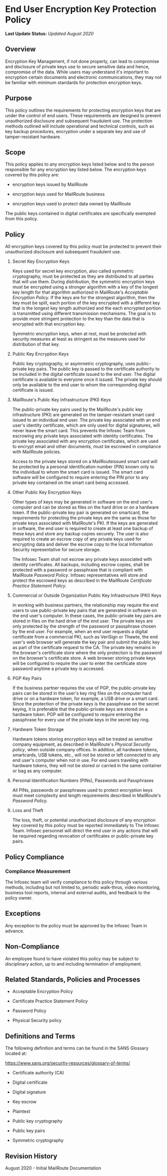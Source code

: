 # End User Encryption Key Protection Policy

**Last Update Status:** *Updated August 2020*

## Overview

Encryption Key Management, if not done properly, can lead to compromise
and disclosure of private keys use to secure sensitive data and hence,
compromise of the data. While users may understand it's important to
encryption certain documents and electronic communications, they may not
be familiar with minimum standards for protection encryption keys.

## Purpose

This policy outlines the requirements for protecting encryption keys
that are under the control of end users. These requirements are designed
to prevent unauthorized disclosure and subsequent fraudulent use. The
protection methods outlined will include operational and technical
controls, such as key backup procedures, encryption under a separate key
and use of tamper-resistant hardware.

## Scope

This policy applies to any encryption keys listed below and to the
person responsible for any encryption key listed below. The encryption
keys covered by this policy are:

*   encryption keys issued by MailRoute

*   encryption keys used for MailRoute business

*   encryption keys used to protect data owned by MailRoute

The public keys contained in digital certificates are specifically
exempted from this policy.

## Policy

All encryption keys covered by this policy must be protected to prevent
their unauthorized disclosure and subsequent fraudulent use.

1.  Secret Key Encryption Keys

    Keys used for secret key encryption, also called symmetric cryptography,
must be protected as they are distributed to all parties that will use
them. During distribution, the symmetric encryption keys must be
encrypted using a stronger algorithm with a key of the longest key
length for that algorithm authorized in MailRoute's *Acceptable
Encryption Policy.* If the keys are for the strongest algorithm, then
the key must be split, each portion of the key encrypted with a
different key that is the longest key length authorized and the each
encrypted portion is transmitted using different transmission
mechanisms. The goal is to provide more stringent protection to the key
than the data that is encrypted with that encryption key.

    Symmetric encryption keys, when at rest, must be protected with security
measures at least as stringent as the measures used for distribution of
that key.

1.  Public Key Encryption Keys

    Public key cryptography, or asymmetric cryptography, uses public-private
key pairs. The public key is passed to the certificate authority to be
included in the digital certificate issued to the end user. The digital
certificate is available to everyone once it issued. The private key
should only be available to the end user to whom the corresponding
digital certificate is issued.

1.  MailRoute's Public Key Infrastructure (PKI) Keys

    The public-private key pairs used by the MailRoute's public key
infrastructure (PKI) are generated on the tamper-resistant smart card
issued to an individual end user. The private key associated with an end
user's identity certificate, which are only used for digital signatures,
will never leave the smart card. This prevents the Infosec Team from
escrowing any private keys associated with identity certificates. The
private key associated with any encryption certificates, which are used
to encrypt email and other documents, must be escrowed in compliance
with MailRoute policies.

    Access to the private keys stored on a MailRouteissued smart card will
be protected by a personal identification number (PIN) known only to the
individual to whom the smart card is issued. The smart card software
will be configured to require entering the PIN prior to any private key
contained on the smart card being accessed.

1.  Other Public Key Encryption Keys

    Other types of keys may be generated in software on the end user's
computer and can be stored as files on the hard drive or on a hardware
token. If the public-private key pair is generated on smartcard, the
requirements for protecting the private keys are the same as those for
private keys associated with MailRoute's PKI. If the keys are generated
in software, the end user is required to create at least one backup of
these keys and store any backup copies securely. The user is also
required to create an escrow copy of any private keys used for
encrypting data and deliver the escrow copy to the local Information
Security representative for secure storage.

    The Infosec Team shall not escrow any private keys associated with
identity certificates. All backups, including escrow copies, shall be
protected with a password or passphrase that is compliant with MailRoute
*Password Policy*. Infosec representatives will store and protect the
escrowed keys as described in the MailRoute *Certificate Practice
Statement Policy*.

1.  Commercial or Outside Organization Public Key Infrastructure (PKI)
    Keys

    In working with business partners, the relationship may require the end
users to use public-private key pairs that are generated in software on
the end user's computer. In these cases, the public-private key pairs
are stored in files on the hard drive of the end user. The private keys
are only protected by the strength of the password or passphrase chosen
by the end user. For example, when an end user requests a digital
certificate from a commercial PKI, such as VeriSign or Thawte, the end
user's web browser will generate the key pair and submit the public key
as part of the certificate request to the CA. The private key remains in
the browser's certificate store where the only protection is the
password on the browser's certificate store. A web browser storing
private keys will be configured to require the user to enter the
certificate store password anytime a private key is accessed.

1.  PGP Key Pairs

    If the business partner requires the use of PGP, the public-private key
pairs can be stored in the user's key ring files on the computer hard
drive or on a hardware token, for example, a USB drive or a smart card.
Since the protection of the private keys is the passphrase on the secret
keying, it is preferable that the public-private keys are stored on a
hardware token. PGP will be configured to require entering the
passphrase for every use of the private keys in the secret key ring.

1.  Hardware Token Storage

    Hardware tokens storing encryption keys will be treated as sensitive
company equipment, as described in MailRoute's *Physical Security
policy*, when outside company offices. In addition, all hardware tokens,
smartcards, USB tokens, etc., will not be stored or left connected to
any end user's computer when not in use. For end users traveling with
hardware tokens, they will not be stored or carried in the same
container or bag as any computer.

1.  Personal Identification Numbers (PINs), Passwords and Passphrases

    All PINs, passwords or passphrases used to protect encryption keys must
meet complexity and length requirements described in MailRoute's
*Password Policy.*

1.  Loss and Theft

    The loss, theft, or potential unauthorized disclosure of any encryption
key covered by this policy must be reported immediately to The Infosec
Team. Infosec personnel will direct the end user in any actions that
will be required regarding revocation of certificates or public-private
key pairs.

## Policy Compliance

### Compliance Measurement

The Infosec team will verify compliance to this policy through various
methods, including but not limited to, periodic walk-thrus, video
monitoring, business tool reports, internal and external audits, and
feedback to the policy owner.

## Exceptions

Any exception to the policy must be approved by the Infosec Team in
advance.

## Non-Compliance

An employee found to have violated this policy may be subject to
disciplinary action, up to and including termination of employment.

## Related Standards, Policies and Processes

-   Acceptable Encryption Policy

-   Certificate Practice Statement Policy

-   Password Policy

-   Physical Security policy

## Definitions and Terms

The following definition and terms can be found in the SANS Glossary
located at:

https://www.sans.org/security-resources/glossary-of-terms/

-   Certificate authority (CA)

-   Digital certificate

-   Digital signature

-   Key escrow

-   Plaintext

-   Public key cryptography

-   Public key pairs

-   Symmetric cryptography

## Revision History

August 2020 - Initial MailRoute Documentation